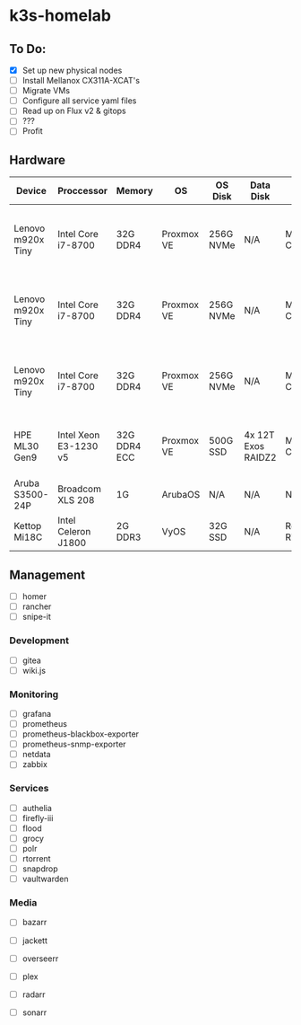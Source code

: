 # k3s-homelab

## To Do:
- [x] Set up new physical nodes
- [ ] Install Mellanox CX311A-XCAT's
- [ ] Migrate VMs
- [ ] Configure all service yaml files
- [ ] Read up on Flux v2 & gitops
- [ ] ???
- [ ] Profit

## Hardware
| Device            | Proccessor            | Memory       | OS         | OS Disk   | Data Disk          | NIC             | Roles                                       |
|-------------------|-----------------------|--------------|------------|-----------|--------------------|-----------------|---------------------------------------------|
| Lenovo m920x Tiny | Intel Core i7-8700    | 32G DDR4     | Proxmox VE | 256G NVMe | N/A                | Mellanox CX311A | 1x k3s master / 2x k3s worker / 1x longhorn |
| Lenovo m920x Tiny | Intel Core i7-8700    | 32G DDR4     | Proxmox VE | 256G NVMe | N/A                | Mellanox CX311A | 1x k3s master / 2x k3s worker / 1x longhorn |
| Lenovo m920x Tiny | Intel Core i7-8700    | 32G DDR4     | Proxmox VE | 256G NVMe | N/A                | Mellanox CX311A | 1x k3s master / 2x k3s worker / 1x longhorn |  
| HPE ML30 Gen9     | Intel Xeon E3-1230 v5 | 32G DDR4 ECC | Proxmox VE | 500G SSD  | 4x 12T Exos RAIDZ2 | Mellanox CX322A | VyOS primary / LB / NFS / SMB / ZFS /       |
| Aruba S3500-24P   | Broadcom XLS 208      | 1G           | ArubaOS    | N/A       | N/A                | N/A             | L3 core                                     |
| Kettop Mi18C      | Intel Celeron J1800   | 2G DDR3      | VyOS       | 32G SSD   | N/A                | Realtek RTL8111 | VyOS secondary                              |

## Management
- [ ] homer
- [ ] rancher
- [ ] snipe-it

### Development
- [ ] gitea
- [ ] wiki.js

### Monitoring
- [ ] grafana
- [ ] prometheus
- [ ] prometheus-blackbox-exporter
- [ ] prometheus-snmp-exporter
- [ ] netdata
- [ ] zabbix

### Services
- [ ] authelia
- [ ] firefly-iii
- [ ] flood
- [ ] grocy
- [ ] polr
- [ ] rtorrent
- [ ] snapdrop
- [ ] vaultwarden

### Media
- [ ] bazarr
- [ ] jackett
- [ ] overseerr
- [ ] plex
- [ ] radarr
- [ ] sonarr



